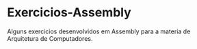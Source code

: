 # Exercicios-Assembly
Alguns exercicios desenvolvidos em Assembly para a materia de Arquitetura de Computadores.
